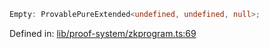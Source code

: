 ```ts
Empty: ProvablePureExtended<undefined, undefined, null>;
```

Defined in: [lib/proof-system/zkprogram.ts:69](https://github.com/o1-labs/o1js/blob/89b7d1522af805d6d4c45a96d7a9cbc29a457aec/src/lib/proof-system/zkprogram.ts#L69)
